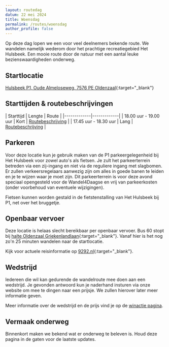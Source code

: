 ```yaml
---
layout: routedag
datum: 22 mei 2024
title: Woensdag
permalink: /routes/woensdag
author_profile: false
---
```


Op deze dag lopen we een voor veel deelnemers bekende route. We wandelen namelijk wederom door het prachtige recreatiegebied Het Hulsbeek. Een mooie route door de natuur met een aantal leuke bezienswaardigheden onderweg.

## Startlocatie

[Hulsbeek P1, Oude Almeloseweg, 7576 PE Oldenzaal](https://goo.gl/maps/uGMfzSToiXfAvQCBA){:target="_blank"}  

## Starttijden & routebeschrijvingen

| Starttijd | Lengte | Route |
|-------------|-------------|
| 18.00 uur - 19.00 uur | Kort | [Routebeschrijving](/routes/kort/woensdag) |
| 17.45 uur - 18.30 uur | Lang | [Routebeschrijving](/routes/lang/woensdag) |

## Parkeren

Voor deze locatie kun je gebruik maken van de P1 parkeergelegenheid bij Het Hulsbeek voor zowel auto's als fietsen. Je zult het parkeerterrein betreden via een zij-ingang en niet via de reguliere ingang met slagbomen. Er zullen verkeersregelaars aanwezig zijn om alles in goede banen te leiden en je te wijzen waar je moet zijn. Dit parkeerterrein is voor deze avond speciaal opengesteld voor de Wandel4Daagse en vrij van parkeerkosten (onder voorbehoud van eventuele wijzigingen).

Fietsen kunnen worden gestald in de fietstenstalling van Het Hulsbeek bij P1, net over het bruggetje.  

## Openbaar vervoer

Deze locatie is helaas slecht bereikbaar per openbaar vervoer. Bus 60 stopt bij [halte Oldenzaal Griekenlandlaan](https://9292.nl/oldenzaal/bushalte-griekenlandlaan){:target="_blank"}. Vanaf hier is het nog zo'n 25 minuten wandelen naar de startlocatie.

Kijk voor actuele reisinformatie op [9292.nl](https://9292.nl/){:target="_blank"}.  

## Wedstrijd

Iedereen die wil kan gedurende de wandelroute mee doen aan een wedstrijd. Je gevonden antwoord kun je naderhand insturen via onze website om mee te dingen naar een prijsje. We zullen hierover later meer informatie geven.  

Meer informatie over de wedstrijd en de prijs vind je op de [winactie pagina](/winacties#woensdag).  

## Vermaak onderweg

Binnenkort maken we bekend wat er onderweg te beleven is. Houd deze pagina in de gaten voor de laatste updates.  